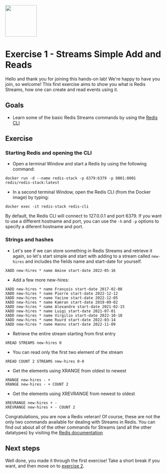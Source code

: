 <img src="../img/redis-logo-full-color-rgb.png" height=100/>

# Exercise 1 - Streams Simple Add and Reads
Hello and thank you for joining this hands-on lab! We're happy to have you join, so welcome! This first exercise aims to show you what is Redis Streams, how one can create and read events using it. 

## Goals

* Learn some of the basic Redis Streams commands by using the [Redis CLI](https://redis.io/topics/rediscli)

## Exercise
### Starting Redis and opening the CLI
* Open a terminal Window and start a Redis by using the following command:
```
docker run -d --name redis-stack -p 6379:6379 -p 8001:8001 redis/redis-stack:latest
```
* In a second terminal Window, open the Redis CLI (from the Docker image) by typing:
```
docker exec -it redis-stack redis-cli
```

By default, the Redis CLI will connect to 127.0.0.1 and port 6379. If you want to use a different hostname and port, you can use the `-h` and `-p` options to specify a diferent hostname and port.

### Strings and hashes
* Let's see if we can store something in Redis Streams and retrieve it again, so let's start simple and start with adding to a stream called `new-hires` and includes the fields name and start-date for yourself.

```
XADD new-hires * name Amine start-date 2022-05-16
```

* Add a few more new-hires:

```
XADD new-hires * name François start-date 2017-02-08
XADD new-hires * name Pierre start-date 2022-12-12
XADD new-hires * name Yacine start-date 2022-12-05
XADD new-hires * name Kamran start-date 2019-09-02
XADD new-hires * name Alexandre start-date 2021-02-15
XADD new-hires * name Luigi start-date 2021-07-01
XADD new-hires * name Virgilio start-date 2022-10-10
XADD new-hires * name Ruurd start-date 2022-03-14
XADD new-hires * name Hannu start-date 2022-11-09
```

* Retrieve the entire stream starting from first entry

```
XREAD STREAMS new-hires 0
```

* You can read only the first two element of the stream
```
XREAD COUNT 2 STREAMS new-hires 0-0
```

* Get the elements using XRANGE from oldest to newest
```
XRANGE new-hires - +
XRANGE new-hires - + COUNT 2
```

* Get the elements using XREVRANGE from newest to oldest
```
XREVRANGE new-hires + -
XREVRANGE new-hires + - COUNT 2
```

Congratulations, you are now a Redis veteran! Of course, these are not the only two commands available for dealing with Streams in Redis. You can find out about all of the other commands for Streams (and all the other datatypes) by visiting the [Redis documentation](https://redis.io/commands/?group=stream)

## Next steps

Well done, you made it through the first exercise! Take a short break if you want, and then move on to [exercise 2](exercise-2-start.md).

